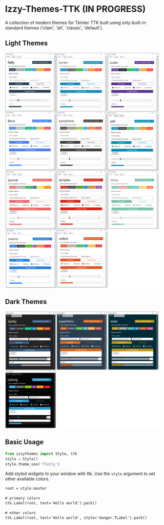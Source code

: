 # Izzy-Themes-TTK  (IN PROGRESS)
A collection of modern themes for Tkinter TTK built using only built-in standard themes ('clam', 'alt', 'classic', 'default').

## Light Themes
![](examples/light_themes.png)
  
## Dark Themes
![](examples/dark_themes.png)

## Basic Usage
```python
from izzythemes import Style, ttk
style = Style()
style.theme_use('flatly')
```

Add styled widgets to your window with ttk. Use the `style` argument to set other available colors.
```
root = style.master

# primary colors
ttk.Label(root, text='Hello world').pack()

# other colors
ttk.Label(root, text='Hello world', style='danger.TLabel').pack()
```
